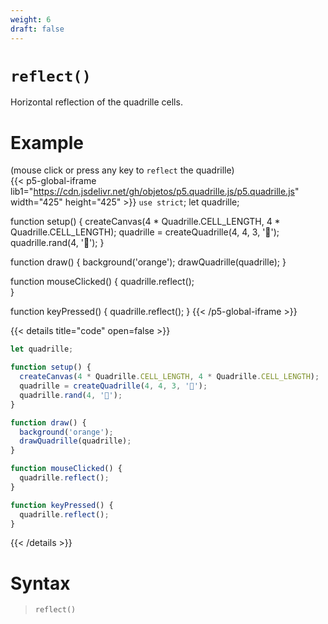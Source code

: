 ```yaml
---
weight: 6
draft: false
---
```


# `reflect()`

Horizontal reflection of the quadrille cells.

# Example

(mouse click or press any key to `reflect` the quadrille)  
{{< p5-global-iframe lib1="https://cdn.jsdelivr.net/gh/objetos/p5.quadrille.js/p5.quadrille.js" width="425" height="425" >}}
`use strict`;
let quadrille;

function setup() {
  createCanvas(4 * Quadrille.CELL_LENGTH, 4 * Quadrille.CELL_LENGTH);
  quadrille = createQuadrille(4, 4, 3, '🚀');
  quadrille.rand(4, '🐒');
}

function draw() {
  background('orange');
  drawQuadrille(quadrille);
}

function mouseClicked() {
  quadrille.reflect();  
}

function keyPressed() {
  quadrille.reflect();
}
{{< /p5-global-iframe >}}

{{< details title="code" open=false >}}
```js
let quadrille;

function setup() {
  createCanvas(4 * Quadrille.CELL_LENGTH, 4 * Quadrille.CELL_LENGTH);
  quadrille = createQuadrille(4, 4, 3, '🚀');
  quadrille.rand(4, '🐒');
}

function draw() {
  background('orange');
  drawQuadrille(quadrille);
}

function mouseClicked() {
  quadrille.reflect();  
}

function keyPressed() {
  quadrille.reflect();
}
```
{{< /details >}}

# Syntax

> `reflect()`
